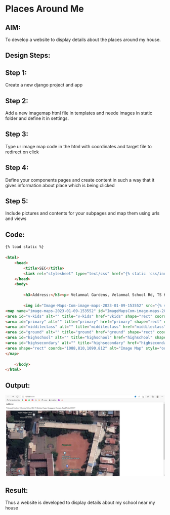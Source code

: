 # Places Around Me
## AIM:
To develop a website to display details about the places around my house.

## Design Steps:

## Step 1:
Create a new django project and app

## Step 2:
Add a new imagemap html file in templates and neede images in static folder and define it in settings.

## Step 3:
Type ur image map code in the html with coordinates and target file to redirect on click

## Step 4:
Define your components pages and create content in such a way that it gives information about place which is being clicked

## Step 5:
Include pictures and contents for your subpages and map them using urls and views

## Code:
```html
{% load static %}

<html>
    <head>
        <title>SEC</title>
        <link rel="stylesheet" type="text/css" href="{% static 'css/index.css' %}">
    </head>
    <body>

        <h3>Address:</h3><p> Velammal Gardens, Velammal School Rd, TS Krishna Nagar, Mogappair, Chennai, Tamil Nadu 600037</p>
        
        <img id="Image-Maps-Com-image-maps-2023-01-09-153552" src="{% static 'img/velammal.png' %}" border="0" width="1090" height="812" orgWidth="1090" orgHeight="812" usemap="#image-maps-2023-01-09-153552" alt="" />
<map name="image-maps-2023-01-09-153552" id="ImageMapsCom-image-maps-2023-01-09-153552">
<area id="v-kids" alt="" title="v-kids" href="vkids" shape="rect" coords="0,89,215,286" style="outline:none;" target="_self"     />
<area id="primary" alt="" title="primary" href="primary" shape="rect" coords="305,100,928,249" style="outline:none;" target="_self"     />
<area id="middileclass" alt="" title="middileclass" href="middileclass" shape="rect" coords="770,250,889,610" style="outline:none;" target="_self"     />
<area id="ground" alt="" title="ground" href="ground" shape="rect" coords="467,249,715,619" style="outline:none;" target="_self"     />
<area id="highschool" alt="" title="highschool" href="highschool" shape="rect" coords="210,378,462,703" style="outline:none;" target="_self"     />
<area id="highsecondary" alt="" title="highsecondary" href="highsecondary" shape="rect" coords="481,622,746,760" style="outline:none;" target="_self"     />
<area shape="rect" coords="1088,810,1090,812" alt="Image Map" style="outline:none;" title="Image Map" href="https://www.image-maps.com/" />
</map>

    </body>
</html>
```

## Output:
![output](./imagemap.png)

## Result:
Thus a website is developed to display details about my school near my house